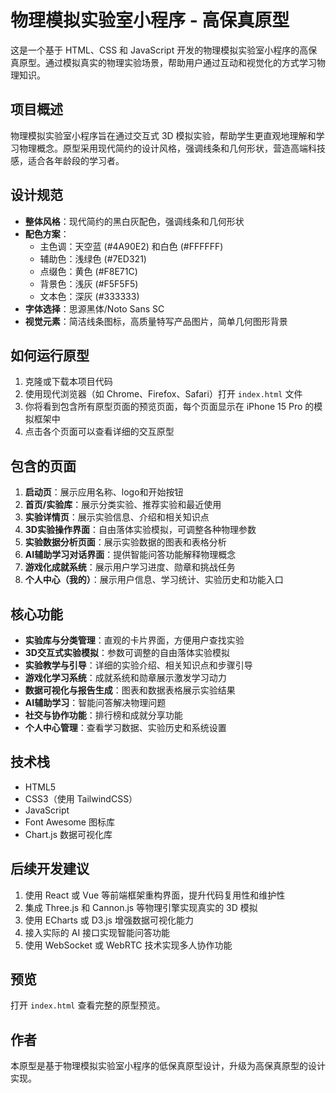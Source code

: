 # 物理模拟实验室小程序 - 高保真原型

这是一个基于 HTML、CSS 和 JavaScript 开发的物理模拟实验室小程序的高保真原型。通过模拟真实的物理实验场景，帮助用户通过互动和视觉化的方式学习物理知识。

## 项目概述

物理模拟实验室小程序旨在通过交互式 3D 模拟实验，帮助学生更直观地理解和学习物理概念。原型采用现代简约的设计风格，强调线条和几何形状，营造高端科技感，适合各年龄段的学习者。

## 设计规范

- **整体风格**：现代简约的黑白灰配色，强调线条和几何形状
- **配色方案**：
  - 主色调：天空蓝 (#4A90E2) 和白色 (#FFFFFF)
  - 辅助色：浅绿色 (#7ED321)
  - 点缀色：黄色 (#F8E71C)
  - 背景色：浅灰 (#F5F5F5)
  - 文本色：深灰 (#333333)
- **字体选择**：思源黑体/Noto Sans SC
- **视觉元素**：简洁线条图标，高质量特写产品图片，简单几何图形背景

## 如何运行原型

1. 克隆或下载本项目代码
2. 使用现代浏览器（如 Chrome、Firefox、Safari）打开 `index.html` 文件
3. 你将看到包含所有原型页面的预览页面，每个页面显示在 iPhone 15 Pro 的模拟框架中
4. 点击各个页面可以查看详细的交互原型

## 包含的页面

1. **启动页**：展示应用名称、logo和开始按钮
2. **首页/实验库**：展示分类实验、推荐实验和最近使用
3. **实验详情页**：展示实验信息、介绍和相关知识点
4. **3D实验操作界面**：自由落体实验模拟，可调整各种物理参数
5. **实验数据分析页面**：展示实验数据的图表和表格分析
6. **AI辅助学习对话界面**：提供智能问答功能解释物理概念
7. **游戏化成就系统**：展示用户学习进度、勋章和挑战任务
8. **个人中心（我的）**：展示用户信息、学习统计、实验历史和功能入口

## 核心功能

- **实验库与分类管理**：直观的卡片界面，方便用户查找实验
- **3D交互式实验模拟**：参数可调整的自由落体实验模拟
- **实验教学与引导**：详细的实验介绍、相关知识点和步骤引导
- **游戏化学习系统**：成就系统和勋章展示激发学习动力
- **数据可视化与报告生成**：图表和数据表格展示实验结果
- **AI辅助学习**：智能问答解决物理问题
- **社交与协作功能**：排行榜和成就分享功能
- **个人中心管理**：查看学习数据、实验历史和系统设置

## 技术栈

- HTML5
- CSS3（使用 TailwindCSS）
- JavaScript
- Font Awesome 图标库
- Chart.js 数据可视化库

## 后续开发建议

1. 使用 React 或 Vue 等前端框架重构界面，提升代码复用性和维护性
2. 集成 Three.js 和 Cannon.js 等物理引擎实现真实的 3D 模拟
3. 使用 ECharts 或 D3.js 增强数据可视化能力
4. 接入实际的 AI 接口实现智能问答功能
5. 使用 WebSocket 或 WebRTC 技术实现多人协作功能

## 预览

打开 `index.html` 查看完整的原型预览。

## 作者

本原型是基于物理模拟实验室小程序的低保真原型设计，升级为高保真原型的设计实现。 